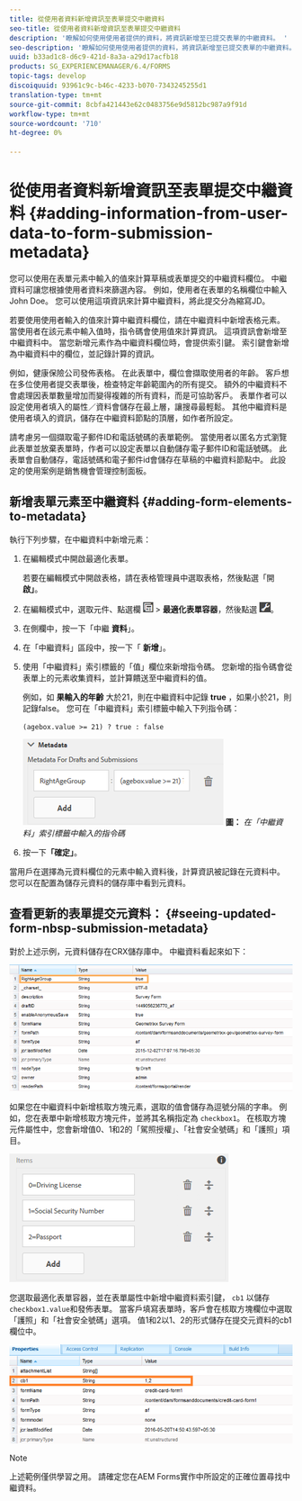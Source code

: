 ```yaml
---
title: 從使用者資料新增資訊至表單提交中繼資料
seo-title: 從使用者資料新增資訊至表單提交中繼資料
description: '瞭解如何使用使用者提供的資料，將資訊新增至已提交表單的中繼資料。 '
seo-description: '瞭解如何使用使用者提供的資料，將資訊新增至已提交表單的中繼資料。 '
uuid: b33ad1c8-d6c9-421d-8a3a-a29d17acfb18
products: SG_EXPERIENCEMANAGER/6.4/FORMS
topic-tags: develop
discoiquuid: 93961c9c-b46c-4233-b070-7343245255d1
translation-type: tm+mt
source-git-commit: 8cbfa421443e62c0483756e9d5812bc987a9f91d
workflow-type: tm+mt
source-wordcount: '710'
ht-degree: 0%

---
```



# 從使用者資料新增資訊至表單提交中繼資料 {#adding-information-from-user-data-to-form-submission-metadata}

您可以使用在表單元素中輸入的值來計算草稿或表單提交的中繼資料欄位。 中繼資料可讓您根據使用者資料來篩選內容。 例如，使用者在表單的名稱欄位中輸入John Doe。 您可以使用這項資訊來計算中繼資料，將此提交分為縮寫JD。

若要使用使用者輸入的值來計算中繼資料欄位，請在中繼資料中新增表格元素。 當使用者在該元素中輸入值時，指令碼會使用值來計算資訊。 這項資訊會新增至中繼資料中。 當您新增元素作為中繼資料欄位時，會提供索引鍵。 索引鍵會新增為中繼資料中的欄位，並記錄計算的資訊。

例如，健康保險公司發佈表格。 在此表單中，欄位會擷取使用者的年齡。 客戶想在多位使用者提交表單後，檢查特定年齡範圍內的所有提交。 額外的中繼資料不會處理因表單數量增加而變得複雜的所有資料，而是可協助客戶。 表單作者可以設定使用者填入的屬性／資料會儲存在最上層，讓搜尋最輕鬆。 其他中繼資料是使用者填入的資訊，儲存在中繼資料節點的頂層，如作者所設定。

請考慮另一個擷取電子郵件ID和電話號碼的表單範例。 當使用者以匿名方式瀏覽此表單並放棄表單時，作者可以設定表單以自動儲存電子郵件ID和電話號碼。 此表單會自動儲存，電話號碼和電子郵件id會儲存在草稿的中繼資料節點中。 此設定的使用案例是銷售機會管理控制面板。

## 新增表單元素至中繼資料 {#adding-form-elements-to-metadata}

執行下列步驟，在中繼資料中新增元素：

1. 在編輯模式中開啟最適化表單。

   若要在編輯模式中開啟表格，請在表格管理員中選取表格，然後點選「開 **啟」**。

1. 在編輯模式中，選取元件、點選欄 ![位層級](assets/field-level.png) > **最適化表單容器**，然後點選 ![cmppr](assets/cmppr.png)。
1. 在側欄中，按一下「中繼 **資料**」。
1. 在「中繼資料」區段中，按一下「 **新增**」。
1. 使用「中繼資料」索引標籤的「值」欄位來新增指令碼。 您新增的指令碼會從表單上的元素收集資料，並計算饋送至中繼資料的值。

   例如，如 **果輸入的年齡** 大於21，則在中繼資料中記錄 **true** ，如果小於21，則記錄false。 您可在「中繼資料」索引標籤中輸入下列指令碼：

   `(agebox.value >= 21) ? true : false`

   ![中繼資料指令碼](assets/add-element-metadata.png)
   **圖：** *在「中繼資料」索引標籤中輸入的指令碼*

1. 按一下&#x200B;**「確定」**。

當用戶在選擇為元資料欄位的元素中輸入資料後，計算資訊被記錄在元資料中。 您可以在配置為儲存元資料的儲存庫中看到元資料。

## 查看更新的表單提交元資料： {#seeing-updated-form-nbsp-submission-metadata}

對於上述示例，元資料儲存在CRX儲存庫中。 中繼資料看起來如下：

![中繼資料輸入](assets/metadata-entry.png)

如果您在中繼資料中新增核取方塊元素，選取的值會儲存為逗號分隔的字串。 例如，您在表單中新增核取方塊元件，並將其名稱指定為 `checkbox1`。 在核取方塊元件屬性中，您會新增值0、1和2的「駕照授權」、「社會安全號碼」和「護照」項目。

![從核取方塊儲存多個值](assets/checkbox-metadata.png)

您選取最適化表單容器，並在表單屬性中新增中繼資料索引鍵， `cb1` 以儲存 `checkbox1.value`和發佈表單。 當客戶填寫表單時，客戶會在核取方塊欄位中選取「護照」和「社會安全號碼」選項。 值1和2以1、2的形式儲存在提交元資料的cb1欄位中。

![核取方塊欄位中選取多個值的中繼資料項目](assets/metadata-entry-1.png)

>[!NOTE]
>
>上述範例僅供學習之用。 請確定您在AEM Forms實作中所設定的正確位置尋找中繼資料。

